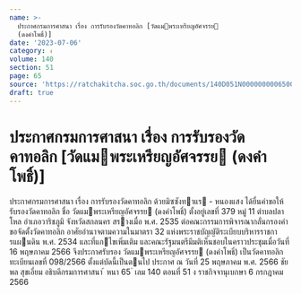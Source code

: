 ```yaml
---
name: >-
  ประกาศกรมการศาสนา เรื่อง การรับรองวัดคาทอลิก [วัดแมพระเหรียญอัศจรรย
  (ดงคำโพธิ์)]
date: '2023-07-06'
category: ง
volume: 140
section: 51
page: 65
source: 'https://ratchakitcha.soc.go.th/documents/140D051N0000000006500.pdf'
draft: true
---
```


# ประกาศกรมการศาสนา เรื่อง การรับรองวัดคาทอลิก [วัดแมพระเหรียญอัศจรรย (ดงคำโพธิ์)]

ประกาศกรมการศาสนา เรื่อง การรับรองวัดคาทอลิก ด้วยมิซซังทาแร - หนองแสง ได้ยื่นคําขอให้รับรองวัดคาทอลิก ชื่อ วัดแมพระเหรียญอัศจรรย (ดงคําโพธิ์) ตั้งอยู่เลขที่ 379 หมู่ 11 ตําบลปลาโหล อําเภอวาริชภูมิ จังหวัดสกลนคร สรางเมื่อ พ.ศ. 2535 ต่อคณะกรรมการพิจารณากลั่นกรองคําขอจัดตั้งวัดคาทอลิก อาศัยอํานาจตามความในมาตรา 32 แห่งพระราชบัญญัติระเบียบบริหารราชการแผนดิน พ.ศ. 2534 และที่แกไขเพิ่มเติม และคณะรัฐมนตรีมีมติเห็นชอบในคราวประชุมเมื่อวันที่ 16 พฤษภาคม 2566 จึงประกาศรับรอง วัดแมพระเหรียญอัศจรรย (ดงคําโพธิ์) เป็นวัดคาทอลิก ทะเบียนเลขที่ 098/2566 ตั้งแต่บัดนี้เป็นตนไป ประกาศ ณ วันที่ 25 พฤษภาคม พ.ศ. 2566 ชัยพล สุขเอี่ยม อธิบดีกรมการศาสนา ้ หนา 65 ่ เลม 140 ตอนที่ 51 ง ราชกิจจานุเบกษา 6 กรกฎาคม 2566
